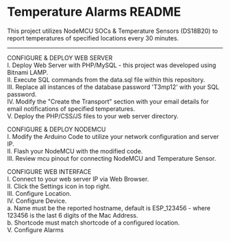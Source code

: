 # Temperature Alarms README

This project utilizes NodeMCU SOCs & Temperature Sensors (DS18B20) to report temperatures of specified locations every 30 minutes.

-------------

CONFIGURE & DEPLOY WEB SERVER <br>
I. Deploy Web Server with PHP/MySQL - this project was developed using Bitnami LAMP.<br>
II. Execute SQL commands from the data.sql file within this repository.<br>
III. Replace all instances of the database password 'T3mp12' with your SQL password.<br>
IV. Modify the "Create the Transport" section with your email details for email notifications of specified temperatures.<br>
V. Deploy the PHP/CSS/JS files to your web server directory.<br>

CONFIGURE & DEPLOY NODEMCU<br>
I. Modify the Arduino Code to utilize your network configuration and server IP.<br>
II. Flash your NodeMCU with the modified code.<br>
III. Review mcu pinout for connecting NodeMCU and Temperature Sensor.<br>

CONFIGURE WEB INTERFACE<br>
I. Connect to your web server IP via Web Browser.<br>
II. Click the Settings icon in top right.<br>
III. Configure Location.<br>
IV. Configure Device.<br>
    a. Name must be the reported hostname, default is ESP_123456 - where 123456 is the last 6 digits of the Mac Address.<br>
    b. Shortcode must match shortcode of a configured location.<br>
V. Configure Alarms<br>



